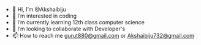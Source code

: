 - 👋 Hi, I’m @Akshaibiju
- 👀 I’m interested in coding
- 🌱 I’m currently learning 12th class computer science
- 💞️ I’m looking to collaborate with Developer's 
- 📫 How to reach me gurut880@gmail.com or Akshaibiju732@gmail.com

<!---
Akshaibiju/Akshaibiju is a ✨ special ✨ repository because its `README.md` (this file) appears on your GitHub profile.
You can click the Preview link to take a look at your changes.
--->
